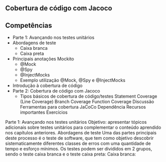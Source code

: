 ## Cobertura de código com Jacoco
## Competências
 - Parte 1: Avançando nos testes unitários
 -  Abordagens de teste
    - Caixa branca
    - Caixa preta
- Principais anotações Mockito
   - @Mock
   - @Spy
   - @InjectMocks
   - Exemplo utilização @Mock, @Spy e @InjectMocks
 - Introdução à cobertura de código
- Parte 2: Cobertura de código com Jacoco
   - Tipos básicos de cobertura de código/testes
Statement Coverage (Line Coverage)
Branch Coverage
Function Coverage
Discussão
Ferramentas para cobertura
JaCoCo
Dependência
Recursos importantes
Exercícios

Parte 1: Avançando nos testes unitários
Objetivo: apresentar tópicos adicionais sobre testes unitários para complementar o conteúdo aprendido nos capítulos anteriores.
Abordagens de teste
Uma das partes principais deste processo é o teste de software, que tem como objetivo descobrir sistematicamente diferentes classes de erros com uma quantidade de tempo e esforço mínimos. 
Os testes podem ser divididos em 2 grupos, sendo o teste caixa branca e o teste caixa preta:
Caixa branca:
